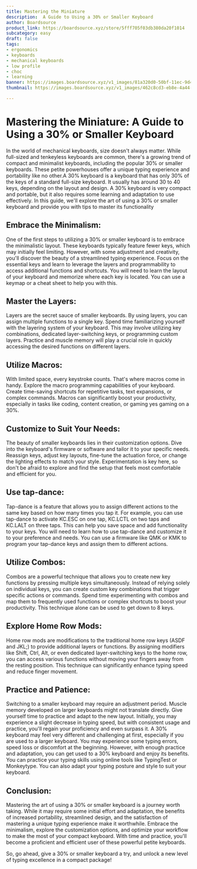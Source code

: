 ```yaml
---
title: Mastering the Miniature
description:  A Guide to Using a 30% or Smaller Keyboard
author: Boardsource
product_link: https://boardsource.xyz/store/5fff705f03db380da20f1014
subcategory: easy
draft: false
tags: 
- ergonomics
- keyboards
- mechanical keyboards
- low profile
- choc
- learning
banner: https://images.boardsource.xyz/v1_images/81a320d0-50bf-11ec-9d49-23ca5b088d2a.jpg
thumbnail: https://images.boardsource.xyz/v1_images/462c8cd3-eb8e-4a44-a5a7-7fb322af917c.jpg

---
```


# Mastering the Miniature: A Guide to Using a 30% or Smaller Keyboard


In the world of mechanical keyboards, size doesn't always matter. While full-sized and tenkeyless keyboards are common, there's a growing trend of compact and minimalist keyboards, including the popular 30% or smaller keyboards. These petite powerhouses offer a unique typing experience and portability like no other.A 30% keyboard is a keyboard that has only 30% of the keys of a standard full-size keyboard. It usually has around 30 to 40 keys, depending on the layout and design. A 30% keyboard is very compact and portable, but it also requires some learning and adaptation to use effectively. In this guide, we'll explore the art of using a 30% or smaller keyboard and provide you with tips to master its functionality

## Embrace the Minimalism:
 
One of the first steps to utilizing a 30% or smaller keyboard is to embrace the minimalistic layout. These keyboards typically feature fewer keys, which may initially feel limiting. However, with some adjustment and creativity, you'll discover the beauty of a streamlined typing experience. Focus on the essential keys and learn to leverage the layers and programmability to access additional functions and shortcuts. You will need to learn the layout of your keyboard and memorize where each key is located. You can use a keymap or a cheat sheet to help you with this.

## Master the Layers:
Layers are the secret sauce of smaller keyboards. By using layers, you can assign multiple functions to a single key. Spend time familiarizing yourself with the layering system of your keyboard. This may involve utilizing key combinations, dedicated layer-switching keys, or programming custom layers. Practice and muscle memory will play a crucial role in quickly accessing the desired functions on different layers.

## Utilize Macros:
With limited space, every keystroke counts. That's where macros come in handy. Explore the macro programming capabilities of your keyboard. Create time-saving shortcuts for repetitive tasks, text expansions, or complex commands. Macros can significantly boost your productivity, especially in tasks like coding, content creation, or gaming yes gaming on a 30%.

## Customize to Suit Your Needs:
The beauty of smaller keyboards lies in their customization options. Dive into the keyboard's firmware or software and tailor it to your specific needs. Reassign keys, adjust key layouts, fine-tune the actuation force, or change the lighting effects to match your style. Experimentation is key here, so don't be afraid to explore and find the setup that feels most comfortable and efficient for you.

## Use tap-dance:
Tap-dance is a feature that allows you to assign different actions to the same key based on how many times you tap it. For example, you can use tap-dance to activate KC.ESC on one tap, KC.LCTL on two taps and KC.LALT on three taps. This can help you save space and add functionality to your keys. You will need to learn how to use tap-dance and customize it to your preference and needs. You can use a firmware like QMK or KMK to program your tap-dance keys and assign them to different actions.

## Utilize Combos:
Combos are a powerful technique that allows you to create new key functions by pressing multiple keys simultaneously. Instead of relying solely on individual keys, you can create custom key combinations that trigger specific actions or commands. Spend time experimenting with combos and map them to frequently used functions or complex shortcuts to boost your productivity. This technique alone can be used to get down to 8 keys.

## Explore Home Row Mods:
Home row mods are modifications to the traditional home row keys (ASDF and JKL;) to provide additional layers or functions. By assigning modifiers like Shift, Ctrl, Alt, or even dedicated layer-switching keys to the home row, you can access various functions without moving your fingers away from the resting position. This technique can significantly enhance typing speed and reduce finger movement.

## Practice and Patience:
Switching to a smaller keyboard may require an adjustment period. Muscle memory developed on larger keyboards might not translate directly. Give yourself time to practice and adapt to the new layout. Initially, you may experience a slight decrease in typing speed, but with consistent usage and practice, you'll regain your proficiency and even surpass it. A 30% keyboard may feel very different and challenging at first, especially if you are used to a larger keyboard. You may experience some typing errors, speed loss or discomfort at the beginning. However, with enough practice and adaptation, you can get used to a 30% keyboard and enjoy its benefits. You can practice your typing skills using online tools like TypingTest or Monkeytype. You can also adapt your typing posture and style to suit your keyboard.

## Conclusion:
Mastering the art of using a 30% or smaller keyboard is a journey worth taking. While it may require some initial effort and adaptation, the benefits of increased portability, streamlined design, and the satisfaction of mastering a unique typing experience make it worthwhile. Embrace the minimalism, explore the customization options, and optimize your workflow to make the most of your compact keyboard. With time and practice, you'll become a proficient and efficient user of these powerful petite keyboards.

So, go ahead, give a 30% or smaller keyboard
a try, and unlock a new level of typing excellence in a compact package!

